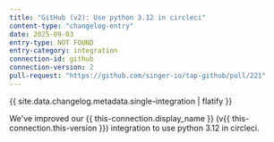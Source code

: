 ```yaml
---
title: "GitHub (v2): Use python 3.12 in circleci"
content-type: "changelog-entry"
date: 2025-09-03
entry-type: NOT FOUND
entry-category: integration
connection-id: github
connection-version: 2
pull-request: "https://github.com/singer-io/tap-github/pull/221"
---
```

{{ site.data.changelog.metadata.single-integration | flatify }}

We've improved our {{ this-connection.display_name }} (v{{ this-connection.this-version }}) integration to use python 3.12 in circleci.